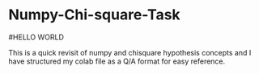 # Numpy-Chi-square-Task
#HELLO WORLD 

This is a quick revisit of numpy and chisquare hypothesis concepts and I have structured my colab file as a Q/A format for easy reference.
